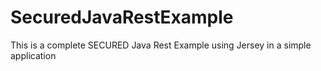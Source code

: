 SecuredJavaRestExample
======================

This is a complete SECURED Java Rest Example using Jersey in a simple application
